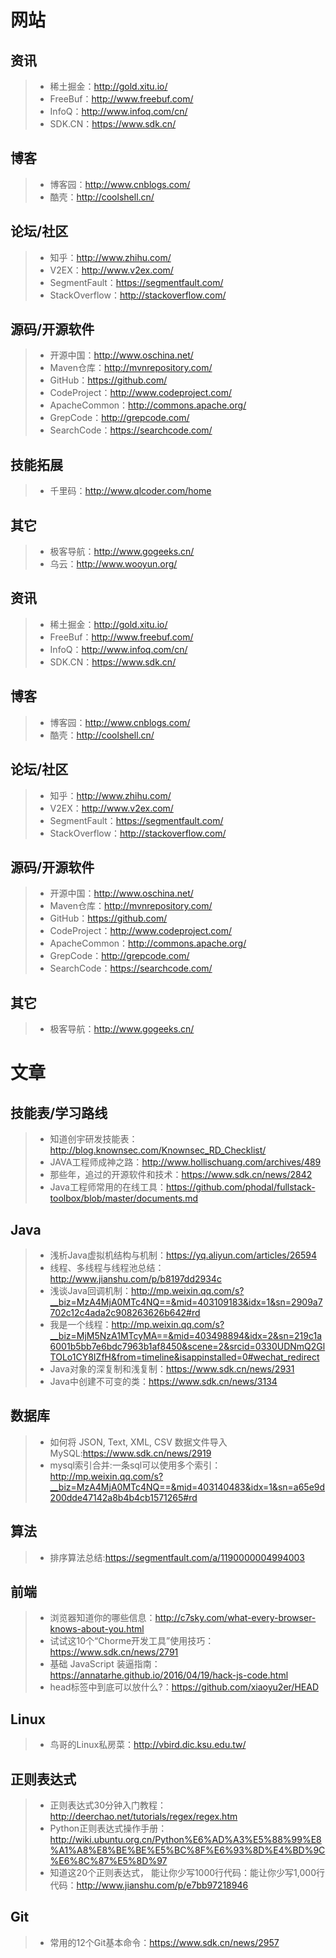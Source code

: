 # 网站  

## 资讯  
>* 稀土掘金：http://gold.xitu.io/  
>* FreeBuf：http://www.freebuf.com/  
>* InfoQ：http://www.infoq.com/cn/  
>* SDK.CN：https://www.sdk.cn/  

## 博客  
>* 博客园：http://www.cnblogs.com/  
>* 酷壳：http://coolshell.cn/    

## 论坛/社区  
>* 知乎：http://www.zhihu.com/
>* V2EX：http://www.v2ex.com/
>* SegmentFault：https://segmentfault.com/  
>* StackOverflow：http://stackoverflow.com/  

## 源码/开源软件  
>* 开源中国：http://www.oschina.net/  
>* Maven仓库：http://mvnrepository.com/  
>* GitHub：https://github.com/  
>* CodeProject：http://www.codeproject.com/  
>* ApacheCommon：http://commons.apache.org/  
>* GrepCode：http://grepcode.com/  
>* SearchCode：https://searchcode.com/

## 技能拓展
>* 千里码：http://www.qlcoder.com/home  

## 其它  
>* 极客导航：http://www.gogeeks.cn/  
>* 乌云：http://www.wooyun.org/  

## 资讯  
>* 稀土掘金：http://gold.xitu.io/  
>* FreeBuf：http://www.freebuf.com/  
>* InfoQ：http://www.infoq.com/cn/  
>* SDK.CN：https://www.sdk.cn/  

## 博客  
>* 博客园：http://www.cnblogs.com/  
>* 酷壳：http://coolshell.cn/  

## 论坛/社区  
>* 知乎：http://www.zhihu.com/
>* V2EX：http://www.v2ex.com/
>* SegmentFault：https://segmentfault.com/  
>* StackOverflow：http://stackoverflow.com/  

## 源码/开源软件  
>* 开源中国：http://www.oschina.net/  
>* Maven仓库：http://mvnrepository.com/  
>* GitHub：https://github.com/  
>* CodeProject：http://www.codeproject.com/  
>* ApacheCommon：http://commons.apache.org/  
>* GrepCode：http://grepcode.com/  
>* SearchCode：https://searchcode.com/

## 其它  
>* 极客导航：http://www.gogeeks.cn/  

# 文章  

## 技能表/学习路线  
>* 知道创宇研发技能表：http://blog.knownsec.com/Knownsec_RD_Checklist/
>* JAVA工程师成神之路：http://www.hollischuang.com/archives/489  
>* 那些年，追过的开源软件和技术：https://www.sdk.cn/news/2842  
>* Java工程师常用的在线工具：https://github.com/phodal/fullstack-toolbox/blob/master/documents.md  

## Java  
>* 浅析Java虚拟机结构与机制：https://yq.aliyun.com/articles/26594  
>* 线程、多线程与线程池总结：http://www.jianshu.com/p/b8197dd2934c  
>* 浅谈Java回调机制：http://mp.weixin.qq.com/s?__biz=MzA4MjA0MTc4NQ==&mid=403109183&idx=1&sn=2909a7702c12c4ada2c908263626b642#rd  
>* 我是一个线程：http://mp.weixin.qq.com/s?__biz=MjM5NzA1MTcyMA==&mid=403498894&idx=2&sn=219c1a6001b5bb7e6bdc7963b1af8450&scene=2&srcid=0330UDNmQ2GlTOLo1CY8IZfH&from=timeline&isappinstalled=0#wechat_redirect  
>* Java对象的深复制和浅复制：https://www.sdk.cn/news/2931  
>* Java中创建不可变的类：https://www.sdk.cn/news/3134  

## 数据库  
>* 如何将 JSON, Text, XML, CSV 数据文件导入 MySQL:https://www.sdk.cn/news/2919  
>* mysql索引合并:一条sql可以使用多个索引：http://mp.weixin.qq.com/s?__biz=MzA4MjA0MTc4NQ==&mid=403140483&idx=1&sn=a65e9d200dde47142a8b4b4cb1571265#rd  

## 算法 
>* 排序算法总结:https://segmentfault.com/a/1190000004994003  

## 前端  
>* 浏览器知道你的哪些信息：http://c7sky.com/what-every-browser-knows-about-you.html  
>* 试试这10个“Chorme开发工具”使用技巧：https://www.sdk.cn/news/2791  
>* 基础 JavaScript 装逼指南：https://annatarhe.github.io/2016/04/19/hack-js-code.html  
>* head标签中到底可以放什么?：https://github.com/xiaoyu2er/HEAD

## Linux  
>* 鸟哥的Linux私房菜：http://vbird.dic.ksu.edu.tw/  

## 正则表达式  
>* 正则表达式30分钟入门教程：http://deerchao.net/tutorials/regex/regex.htm  
>* Python正则表达式操作手册：http://wiki.ubuntu.org.cn/Python%E6%AD%A3%E5%88%99%E8%A1%A8%E8%BE%BE%E5%BC%8F%E6%93%8D%E4%BD%9C%E6%8C%87%E5%8D%97  
>* 知道这20个正则表达式， 能让你少写1000行代码：能让你少写1,000行代码：http://www.jianshu.com/p/e7bb97218946  

## Git
>* 常用的12个Git基本命令：https://www.sdk.cn/news/2957  


